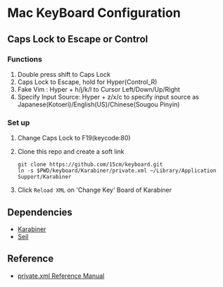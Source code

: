 # Mac KeyBoard Configuration

## Caps Lock to Escape or Control

### Functions

1. Double press shift to Caps Lock
2. Caps Lock to Escape, hold for Hyper(Control_R)
3. Fake Vim : Hyper + h/j/k/l to Cursor Left/Down/Up/Right
4. Specify Input Source: Hyper + z/x/c to specify input source as Japanese(Kotoeri)/English(US)/Chinese(Sougou Pinyin)


### Set up

1. Change Caps Lock to F19(keycode:80)

2. Clone this repo and create a soft link
    ```
    git clone https://github.com/15cm/keyboard.git
    ln -s $PWD/keyboard/Karabiner/private.xml ~/Library/Application Support/Karabiner
    ```

3. Click `Reload XML` on 'Change Key' Board of Karabiner

## Dependencies

* [Karabiner](https://pqrs.org/osx/karabiner/)
* [Seil](https://pqrs.org/osx/karabiner/seil.html.en)

## Reference

- [private.xml Reference Manual](https://pqrs.org/osx/karabiner/xml.html.en#modifier)
